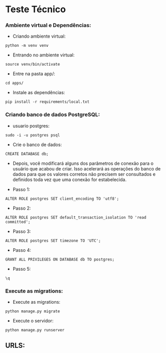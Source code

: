 # Teste Técnico
### Ambiente virtual e Dependências:
- Criando ambiente virtual:
```
python -m venv venv
```

- Entrando no ambiente virtual:
```
source venv/bin/activate
```

- Entre na pasta app/:
```
cd apps/
```

- Instale as dependências:
```
pip install -r requirements/local.txt
```

### Criando banco de dados PostgreSQL:

- usuario postgres:
```
sudo -i -u postgres psql
```

- Crie o banco de dados:
```
CREATE DATABASE db;
```
- Depois, você modificará alguns dos parâmetros de conexão para o usuário que acabou de criar. Isso acelerará as operações do banco de dados para que os valores corretos não precisem ser consultados e definidos toda vez que uma conexão for estabelecida.

- Passo 1:
```
ALTER ROLE postgres SET client_encoding TO 'utf8';
```

- Passo 2:
```
ALTER ROLE postgres SET default_transaction_isolation TO 'read committed';
```

- Passo 3:
```
ALTER ROLE postgres SET timezone TO 'UTC';
```

- Passo 4:
```
GRANT ALL PRIVILEGES ON DATABASE db TO postgres;
```

- Passo 5:
```
\q
```

### Execute as migrations:

- Execute as migrations:
```
python manage.py migrate
```

- Execute o servidor:
```
python manage.py runserver
```

## URLS: